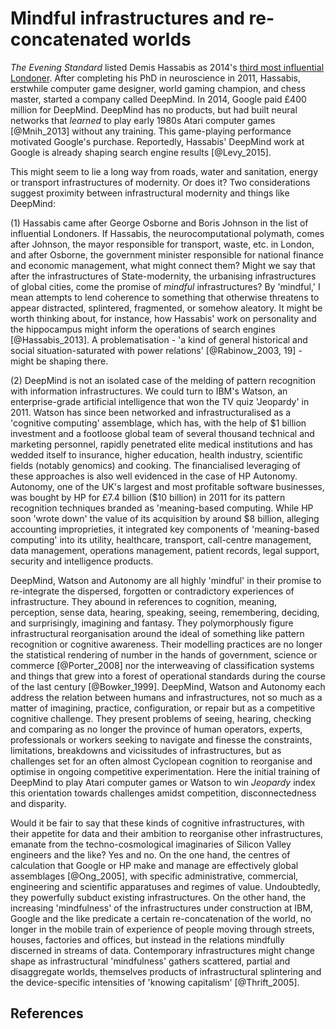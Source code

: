 # Mindful infrastructures and re-concatenated worlds

_The Evening Standard_ listed Demis Hassabis as 2014's [third most influential Londoner]( http://www.standard.co.uk/news/the1000/the-1000--londons-most-influential-people-2014-tech-stars-9780818.html ). After completing his PhD in neuroscience in 2011, Hassabis, erstwhile computer game designer, world gaming champion, and chess master, started a company called DeepMind. In 2014,  Google paid £400 million for DeepMind.  DeepMind has no products, but had built neural networks that _learned_ to play early 1980s Atari computer games [@Mnih_2013] without any training. This game-playing performance motivated Google's purchase. Reportedly, Hassabis' DeepMind work at Google is already shaping search engine results [@Levy_2015]. 

This might seem to lie a long way from roads, water and sanitation, energy or transport infrastructures of modernity. Or does it? Two considerations suggest proximity between  infrastructural modernity and things like DeepMind:

(1) Hassabis came after George Osborne  and Boris Johnson  in the list of influential Londoners. If Hassabis, the neurocomputational polymath, comes after Johnson, the mayor responsible for transport, waste, etc. in London, and after Osborne, the government minister responsible for national finance and economic management, what might connect them? Might we say that after the infrastructures of State-modernity, the urbanising infrastructures of global cities, come the promise of _mindful_ infrastructures? By 'mindful,' I mean attempts to lend coherence to something that otherwise threatens to appear distracted, splintered, fragmented, or somehow aleatory. It might be worth thinking about, for instance, how Hassabis' work on personality and the hippocampus might inform the operations of search engines [@Hassabis_2013]. A problematisation -  'a kind of general historical and social situation-saturated with power relations' [@Rabinow_2003, 19] - might be shaping there.

(2) DeepMind is not an isolated case of the melding of pattern recognition with information infrastructures. We could turn to IBM's Watson, an enterprise-grade artificial intelligence that won the TV quiz 'Jeopardy' in 2011. Watson has since been networked and  infrastructuralised as a  'cognitive computing' assemblage, which has, with the help of \$1 billion investment and a footloose global team of several thousand technical and marketing personnel, rapidly penetrated elite medical institutions  and has wedded itself to insurance, higher education,  health industry, scientific fields (notably genomics) and cooking. The financialised leveraging of these approaches is also well evidenced in the case of HP Autonomy. Autonomy, one of the UK's largest and most profitable software businesses, was bought by HP for £7.4 billion (\$10 billion) in 2011 for its pattern recognition techniques branded as 'meaning-based computing. While HP soon 'wrote down' the value of its acquisition by around \$8 billion, alleging accounting improprieties,  it integrated key components of 'meaning-based computing' into its utility, healthcare, transport, call-centre management, data management, operations management, patient records, legal support, security and intelligence products.  

DeepMind, Watson and Autonomy are all highly 'mindful' in their promise to re-integrate the dispersed, forgotten or contradictory experiences of infrastructure. They  abound in references to cognition, meaning, perception, sense data, hearing, speaking, seeing, remembering, deciding, and surprisingly, imagining and fantasy. They polymorphously figure infrastructural reorganisation around the ideal of something like pattern recognition or cognitive awareness. Their modelling practices are no longer the statistical rendering of number in the hands of government, science or commerce [@Porter_2008] nor the interweaving of classification systems and things that grew into a forest of operational standards during the course of the last century [@Bowker_1999].  DeepMind, Watson and Autonomy each address the relation between humans and infrastructures, not so much as a matter of imagining, practice, configuration, or repair but as a competitive cognitive challenge.   They present problems of seeing, hearing, checking and comparing as no longer the province of human operators, experts, professionals or workers seeking to navigate and finesse the constraints, limitations, breakdowns and vicissitudes of infrastructures, but as challenges set for an often almost Cyclopean  cognition to reorganise and optimise in ongoing competitive experimentation. Here the initial training of DeepMind to play Atari computer games  or Watson to win  _Jeopardy_ index this orientation towards challenges amidst competition, disconnectedness and disparity.

Would it be fair to say that these kinds of cognitive infrastructures, with their appetite for data and their ambition to reorganise other infrastructures, emanate from the techno-cosmological imaginaries of Silicon Valley engineers and the like? Yes and no. On the one hand, the centres of calculation that Google or HP make and manage are effectively global assemblages [@Ong_2005], with specific administrative, commercial, engineering and scientific apparatuses and regimes of value. Undoubtedly, they powerfully  subduct  existing infrastructures. On the other hand, the increasing 'mindfulness' of the infrastructures under construction at IBM, Google and the like predicate a certain re-concatenation of the world, no longer in the mobile train of experience of people moving through streets, houses, factories and offices, but instead in the relations mindfully discerned in streams of data. Contemporary infrastructures might change shape as infrastructural 'mindfulness' gathers  scattered, partial and disaggregate worlds, themselves products of infrastructural splintering and the device-specific intensities of 'knowing capitalism' [@Thrift_2005]. 

## References
